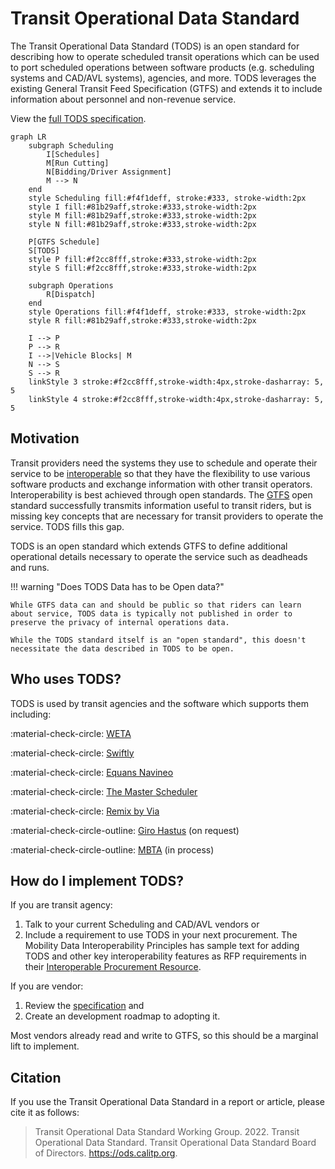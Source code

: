 # Transit Operational Data Standard

The Transit Operational Data Standard (TODS) is an open standard for describing how to operate scheduled transit operations which can be used to port scheduled operations between software products (e.g. scheduling systems and CAD/AVL systems), agencies, and more. TODS leverages the existing General Transit Feed Specification (GTFS) and extends it to include information about personnel and non-revenue service.

View the [full TODS specification](./spec/index.md).

```mermaid
graph LR
    subgraph Scheduling
        I[Schedules]
        M[Run Cutting]
        N[Bidding/Driver Assignment]
        M --> N
    end
    style Scheduling fill:#f4f1deff, stroke:#333, stroke-width:2px
    style I fill:#81b29aff,stroke:#333,stroke-width:2px
    style M fill:#81b29aff,stroke:#333,stroke-width:2px
    style N fill:#81b29aff,stroke:#333,stroke-width:2px

    P[GTFS Schedule]
    S[TODS]
    style P fill:#f2cc8fff,stroke:#333,stroke-width:2px
    style S fill:#f2cc8fff,stroke:#333,stroke-width:2px

    subgraph Operations
        R[Dispatch]
    end
    style Operations fill:#f4f1deff, stroke:#333, stroke-width:2px
    style R fill:#81b29aff,stroke:#333,stroke-width:2px

    I --> P
    P --> R
    I -->|Vehicle Blocks| M
    N --> S
    S --> R
    linkStyle 3 stroke:#f2cc8fff,stroke-width:4px,stroke-dasharray: 5, 5
    linkStyle 4 stroke:#f2cc8fff,stroke-width:4px,stroke-dasharray: 5, 5

```

## Motivation

Transit providers need the systems they use to schedule and operate their service to be [interoperable](https://www.interoperablemobility.org/) so that they have the flexibility to use various software products and exchange information with other transit operators. Interoperability is best achieved through open standards. The [GTFS](https://gtfs.org) open standard successfully transmits information useful to transit riders, but is missing key concepts that are necessary for transit providers to operate the service. TODS fills this gap.

TODS is an open standard which extends GTFS to define additional operational details necessary to operate the service such as deadheads and runs.  

!!! warning "Does TODS Data has to be Open data?"

    While GTFS data can and should be public so that riders can learn about service, TODS data is typically not published in order to preserve the privacy of internal operations data.

    While the TODS standard itself is an "open standard", this doesn't necessitate the data described in TODS to be open.

## Who uses TODS?

TODS is used by transit agencies and the software which supports them including:

:material-check-circle: [WETA](https://weta.sanfranciscobayferry.com/)

:material-check-circle: [Swiftly](https://www.goswift.ly/)

:material-check-circle: [Equans Navineo](https://navineo.co/about-navineo/)

:material-check-circle: [The Master Scheduler](https://themasterscheduler.com/)

:material-check-circle: [Remix by Via](https://www.remix.com/)

:material-check-circle-outline: [Giro Hastus](https://www.giro.com/) (on request)

:material-check-circle-outline: [MBTA](http://mbta.com) (in process)

## How do I implement TODS?

If you are transit agency:

1. Talk to your current Scheduling and CAD/AVL vendors or
2. Include a requirement to use TODS in your next procurement.  The Mobility Data Interoperability Principles has sample text for adding TODS and other key interoperability features as RFP requirements in their [Interoperable Procurement Resource](https://www.interoperablemobility.org/procurement/).

If you are vendor:

1. Review the [specification](./spec/index.md) and
2. Create an development roadmap to adopting it.

Most vendors already read and write to GTFS, so this should be a marginal lift to implement.

## Citation

If you use the Transit Operational Data Standard in a report or article, please cite it as follows:

> Transit Operational Data Standard Working Group. 2022. Transit Operational Data Standard. Transit Operational Data Standard Board of Directors. https://ods.calitp.org.
